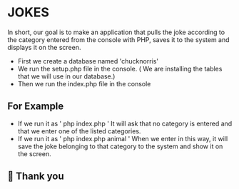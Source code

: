 # JOKES
In short, our goal is to make an application that pulls the joke according to the category entered from the console with PHP, saves it to the system and displays it on the screen.
 
 
 
 
 - First we create a database named 'chucknorris'
 - We run the setup.php file in the console. ( We are installing the tables that we will use in our database.)
 - Then we run the index.php file in the console
 
 
 
 ## For Example
 - If we run it as ' php index.php ' It will ask that no category is entered and that we enter one of the listed categories.
 - If we run it as ' php index.php animal ' When we enter in this way, it will save the joke belonging to that category to the system and show it on the screen.

## 👋 Thank you
